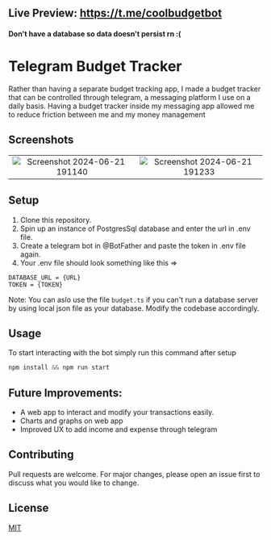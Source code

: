 ## Live Preview: https://t.me/coolbudgetbot 
#### Don't have a database so data doesn't persist rn :( 

# Telegram Budget Tracker
Rather than having a separate budget tracking app, I made a budget tracker that can be controlled through telegram, a messaging platform I use on a daily basis.
Having a budget tracker inside my messaging app allowed me to reduce friction between me and my money management

## Screenshots
|                       |                   |
| :-------------------------: | :------------------------: |
|  ![Screenshot 2024-06-21 191140](https://github.com/scifisatan/telegram-budget-bot/assets/60970080/9c35ff40-292c-41b9-b2c2-f0167ddb6ea5) | ![Screenshot 2024-06-21 191233](https://github.com/scifisatan/telegram-budget-bot/assets/60970080/47f7cdd4-b89f-47f2-bc52-a721a3ec2fcb) |


## Setup
1. Clone this repository.
2. Spin up an instance of PostgresSql database and enter the url in .env file.
3. Create a telegram bot in @BotFather and paste the token in .env file again.
4. Your .env file should look something like this =>
```
DATABASE_URL = {URL}
TOKEN = {TOKEN}
```
Note: You can aslo use the file `budget.ts` if you can't run a database server by using local json file as your database. Modify the codebase accordingly.

## Usage
To start interacting with the bot simply run this command after setup
```javascript
npm install && npm run start
```
## Future Improvements:
- A web app to interact and modify your transactions easily.
- Charts and graphs on web app
- Improved UX to add income and expense through telegram
  
## Contributing

Pull requests are welcome. For major changes, please open an issue first
to discuss what you would like to change.


## License

[MIT](https://choosealicense.com/licenses/mit/)
